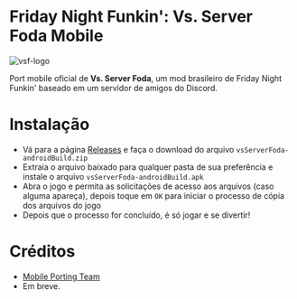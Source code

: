 # Friday Night Funkin': Vs. Server Foda Mobile
![vsf-logo](https://github.com/mingokrb/VsServerFoda-0.7.3-Mobile/assets/82242100/e865fc71-2a84-4d40-aae5-0983a14a5859)

Port mobile oficial de **Vs. Server Foda**, um mod brasileiro de Friday Night Funkin' baseado em um servidor de amigos do Discord.

# Instalação
* Vá para a página [Releases](https://github.com/mingokrb/FNF-VsServerFoda-Mobile/releases) e faça o download do arquivo `vsServerFoda-androidBuild.zip`
* Extraia o arquivo baixado para qualquer pasta de sua preferência e instale o arquivo `vsServerFoda-androidBuild.apk`
* Abra o jogo e permita as solicitações de acesso aos arquivos (caso alguma apareça), depois toque em `OK` para iniciar o processo de cópia dos arquivos do jogo
* Depois que o processo for concluído, é só jogar e se divertir!

# Créditos
* [Mobile Porting Team](https://github.com/MobilePorting)
* Em breve.
